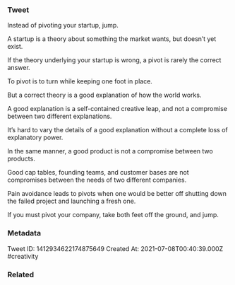 ### Tweet
Instead of pivoting your startup, jump.

A startup is a theory about something the market wants, but doesn’t yet exist.

If the theory underlying your startup is wrong, a pivot is rarely the correct answer.

To pivot is to turn while keeping one foot in place.

But a correct theory is a good explanation of how the world works.

A good explanation is a self-contained creative leap, and not a compromise between two different explanations. 

It’s hard to vary the details of a good explanation without a complete loss of explanatory power.

In the same manner, a good product is not a compromise between two products.

Good cap tables, founding teams, and customer bases are not compromises between the needs of two different companies.

Pain avoidance leads to pivots when one would be better off shutting down the failed project and launching a fresh one.

If you must pivot your company, take both feet off the ground, and jump.

### Metadata
Tweet ID: 1412934622174875649
Created At: 2021-07-08T00:40:39.000Z
#creativity 

### Related

